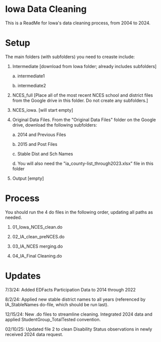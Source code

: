 # Iowa Data Cleaning

This is a ReadMe for Iowa's data cleaning process, from 2004 to 2024.

# Setup

The main folders (with subfolders) you need to creaste include:

1. Intermediate  [download from Iowa folder; already includes subfolders]

	a. intermediate1
	
	b. intermediate2
	

2. NCES_full [Place all of the most recent NCES school and district files from the Google drive in this folder. Do not create any subfolders.]
   
	
3. NCES_iowa. [will start empty]
   

4. Original Data Files. From the "Original Data Files" folder on the Google drive, download the following subfolders:

	a. 2014 and Previous Files

	b. 2015 and Post Files
	
	c. Stable Dist and Sch Names
	
	d. You will also need the "ia_county-list_through2023.xlsx" file in this folder

	
5. Output  [empty]

# Process
You should run the 4 do files in the following order, updating all paths as needed.

1. 01_Iowa_NCES_clean.do

2. 02_IA_clean_preNCES.do

3. 03_IA_NCES merging.do

4. 04_IA_Final Cleaning.do


# Updates
7/3/24: Added EDFacts Participation Data to 2014 through 2022

8/2/24: Applied new stable district names to all years (referenced by IA_StableNames do-file, which should be run last).

12/15/24: New .do files to streamline cleaning. Integrated 2024 data and applied StudentGroup_TotalTested convention.

02/10/25: Updated file 2 to clean Disability Status observations in newly received 2024 data request.